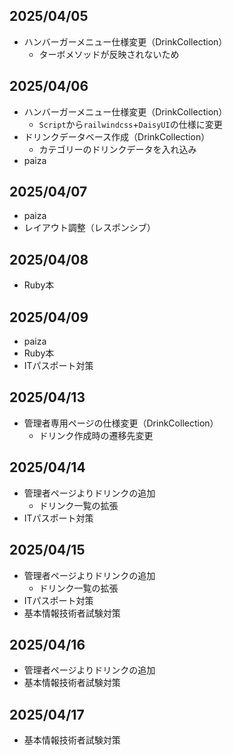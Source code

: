 ## 2025/04/05
- ハンバーガーメニュー仕様変更（DrinkCollection）
  - ターボメソッドが反映されないため

## 2025/04/06
- ハンバーガーメニュー仕様変更（DrinkCollection）
  - `Script`から`railwindcss`+`DaisyUI`の仕様に変更
- ドリンクデータベース作成（DrinkCollection）
  - カテゴリーのドリンクデータを入れ込み
- paiza

## 2025/04/07
- paiza
- レイアウト調整（レスポンシブ）

## 2025/04/08
- Ruby本

## 2025/04/09
- paiza
- Ruby本
- ITパスポート対策

## 2025/04/13
- 管理者専用ページの仕様変更（DrinkCollection）
  - ドリンク作成時の遷移先変更

## 2025/04/14
- 管理者ページよりドリンクの追加
  - ドリンク一覧の拡張
- ITパスポート対策

## 2025/04/15
- 管理者ページよりドリンクの追加
  - ドリンク一覧の拡張
- ITパスポート対策
- 基本情報技術者試験対策

## 2025/04/16
- 管理者ページよりドリンクの追加
- 基本情報技術者試験対策

## 2025/04/17
- 基本情報技術者試験対策
